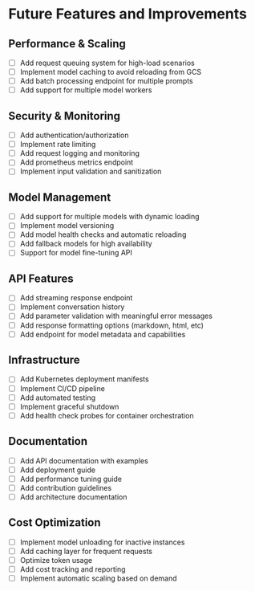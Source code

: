 # Future Features and Improvements

## Performance & Scaling
- [ ] Add request queuing system for high-load scenarios
- [ ] Implement model caching to avoid reloading from GCS
- [ ] Add batch processing endpoint for multiple prompts
- [ ] Add support for multiple model workers

## Security & Monitoring
- [ ] Add authentication/authorization
- [ ] Implement rate limiting
- [ ] Add request logging and monitoring
- [ ] Add prometheus metrics endpoint
- [ ] Implement input validation and sanitization

## Model Management
- [ ] Add support for multiple models with dynamic loading
- [ ] Implement model versioning
- [ ] Add model health checks and automatic reloading
- [ ] Add fallback models for high availability
- [ ] Support for model fine-tuning API

## API Features
- [ ] Add streaming response endpoint
- [ ] Implement conversation history
- [ ] Add parameter validation with meaningful error messages
- [ ] Add response formatting options (markdown, html, etc)
- [ ] Add endpoint for model metadata and capabilities

## Infrastructure
- [ ] Add Kubernetes deployment manifests
- [ ] Implement CI/CD pipeline
- [ ] Add automated testing
- [ ] Implement graceful shutdown
- [ ] Add health check probes for container orchestration

## Documentation
- [ ] Add API documentation with examples
- [ ] Add deployment guide
- [ ] Add performance tuning guide
- [ ] Add contribution guidelines
- [ ] Add architecture documentation

## Cost Optimization
- [ ] Implement model unloading for inactive instances
- [ ] Add caching layer for frequent requests
- [ ] Optimize token usage
- [ ] Add cost tracking and reporting
- [ ] Implement automatic scaling based on demand
